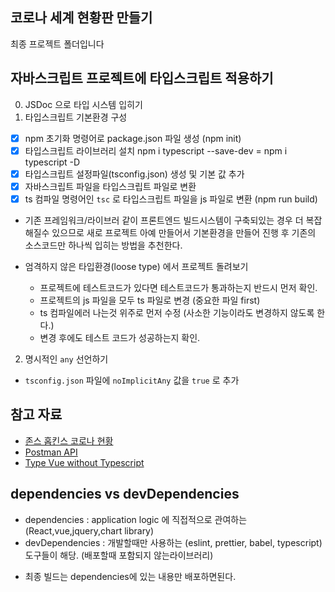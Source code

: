 ## 코로나 세계 현황판 만들기

최종 프로젝트 폴더입니다

## 자바스크립트 프로젝트에 타입스크립트 적용하기
0. JSDoc 으로 타입 시스템 입히기
1. 타입스크립트 기본환경 구성
  - [x] npm 초기화 명령어로 package.json 파일 생성 (npm init)
  - [x] 타입스크립트 라이브러리 설치 
  npm i typescript --save-dev = npm i typescript -D
  - [x] 타입스크립트 설정파일(tsconfig.json) 생성 및 기본 값 추가
  - [x] 자바스크립트 파일을 타입스크립트 파일로 변환
  - [x] ts 컴파일 명령어인 `tsc` 로 타입스크립트 파일을 js 파일로 변환 (npm run build)
  
* 기존 프레임워크/라이브러 같이 프론트엔드 빌드시스템이 구축되있는 경우
 더 복잡해질수 있으므로 새로 프로젝트 아예 만들어서 기본환경을 만들어 진행 후 기존의 소스코드만 하나씩 입히는 방법을 추천한다.

* 엄격하지 않은 타입환경(loose type) 에서 프로젝트 돌려보기
  - 프로젝트에 테스트코드가 있다면 테스트코드가 통과하는지 반드시 먼저 확인.
  - 프로젝트의 js 파일을 모두 ts 파일로 변경 (중요한 파일 first)
  - ts 컴파일에러 나는것 위주로 먼저 수정 (사소한 기능이라도 변경하지 않도록 한다.)
  - 변경 후에도 테스트 코드가 성공하는지 확인.

2. 명시적인 `any` 선언하기

- `tsconfig.json` 파일에 `noImplicitAny` 값을 `true` 로 추가
  

## 참고 자료

- [존스 홉킨스 코로나 현황](https://www.arcgis.com/apps/opsdashboard/index.html#/bda7594740fd40299423467b48e9ecf6)
- [Postman API](https://documenter.getpostman.com/view/10808728/SzS8rjbc?version=latest#27454960-ea1c-4b91-a0b6-0468bb4e6712)
- [Type Vue without Typescript](https://blog.usejournal.com/type-vue-without-typescript-b2b49210f0b)

## dependencies vs devDependencies
- dependencies : application logic 에 직접적으로 관여하는 (React,vue,jquery,chart library)
- devDependencies : 개발할때만 사용하는 (eslint, prettier, babel, typescript) 도구들이 해당. 
(배포할때 포함되지 않는라이브러리)
* 최종 빌드는 dependencies에 있는 내용만 배포하면된다. 